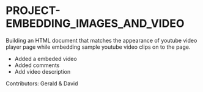 # PROJECT-EMBEDDING_IMAGES_AND_VIDEO

Building an HTML document that matches the appearance of youtube video player page while embedding sample youtube video clips on to the page.

- Added a embeded video
- Added comments
- Add video description

Contributors: Gerald & David
